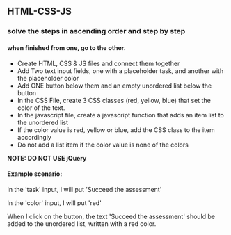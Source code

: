 ## HTML-CSS-JS

### solve the steps in ascending order and step by step 
#### when finished from one, go to the other. 
  * Create HTML, CSS & JS files and connect them together
  * Add Two text input fields, one with a placeholder task, and another with the placeholder color
  * Add ONE button below them and an empty unordered list below the button
  * In the CSS File, create 3 CSS classes (red, yellow, blue) that set the color of the text.
  * In the javascript file, create a javascript function that adds an item list to the unordered list
  * If the color value is red, yellow or blue, add the CSS class to the item accordingly
  * Do not add a list item if the color value is none of the colors

**NOTE: DO NOT USE jQuery**

#### Example scenario:
  In the 'task' input, I will put 'Succeed the assessment'

  In the 'color' input, I will put 'red'
  
  When I click on the button, the text 'Succeed the assessment' should be added to the unordered list, written with a red color.
